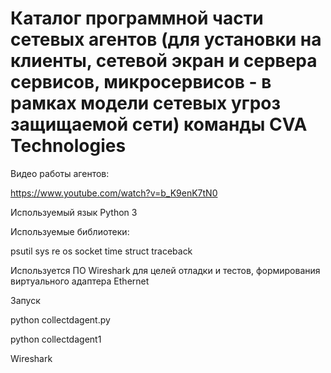 # Каталог программной части сетевых агентов (для установки на клиенты, сетевой экран и сервера сервисов, микросервисов - в рамках модели сетевых угроз защищаемой сети) команды CVA Technologies

[Видео работы программы агента]: https://www.youtube.com/watch?v=b_K9enK7tN0	"Видео работы агентов"

Видео работы агентов:

https://www.youtube.com/watch?v=b_K9enK7tN0

Используемый язык Python 3

Используемые библиотеки:

psutil
sys
re
os
socket
time
struct
traceback

Используется ПО Wireshark для целей отладки и тестов, формирования виртуального адаптера Ethernet

Запуск 

python collectdagent.py

python collectdagent1

Wireshark


